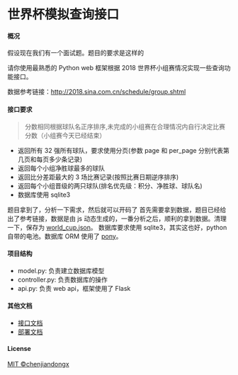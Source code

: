 # 世界杯模拟查询接口

#### 概况

假设现在我们有一个面试题。题目的要求是这样的

请你使用最熟悉的 Python web 框架根据 2018 世界杯小组赛情况实现一些查询功能接口。

数据参考链接：http://2018.sina.com.cn/schedule/group.shtml


#### 接口要求

> 分数相同根据球队名正序排序,未完成的小组赛在合理情况内自行决定比赛分数（小组赛今天已经结束）

* 返回所有 32 强所有球队，要求使用分页(参数 page 和 per_page 分别代表第几页和每页多少条记录)
* 返回每个小组净胜球最多的球队
* 返回比分差距最大的 3 场比赛记录(按照比赛日期逆序排序)
* 返回每个小组晋级的两只球队(排名优先级：积分、净胜球、球队名)
* 数据库使用 sqlite3


题目拿到了，分析一下需求，然后就可以开码了
首先需要拿到数据，题目已经给出了参考链接，数据是由 js 动态生成的，一番分析之后，顺利的拿到数据。清理一下，保存为 [world_cup.json](https://github.com/chenjiandongx/world-cup/blob/master/world_cup.json)。
数据库要求使用 sqlite3，其实这也好，python 自带的电池。数据库 ORM 使用了 [pony](https://docs.ponyorm.com/)。

#### 项目结构
* model.py: 负责建立数据库模型
* controller.py: 负责数据库的操作
* api.py: 负责 web api，框架使用了 Flask


#### 其他文档
* [接口文档](https://github.com/chenjiandongx/world-cup/blob/master/api.md)
* [部署文档](https://github.com/chenjiandongx/world-cup/blob/master/deploy.md)


#### License
[MIT ©chenjiandongx](https://github.com/chenjiandongx)
